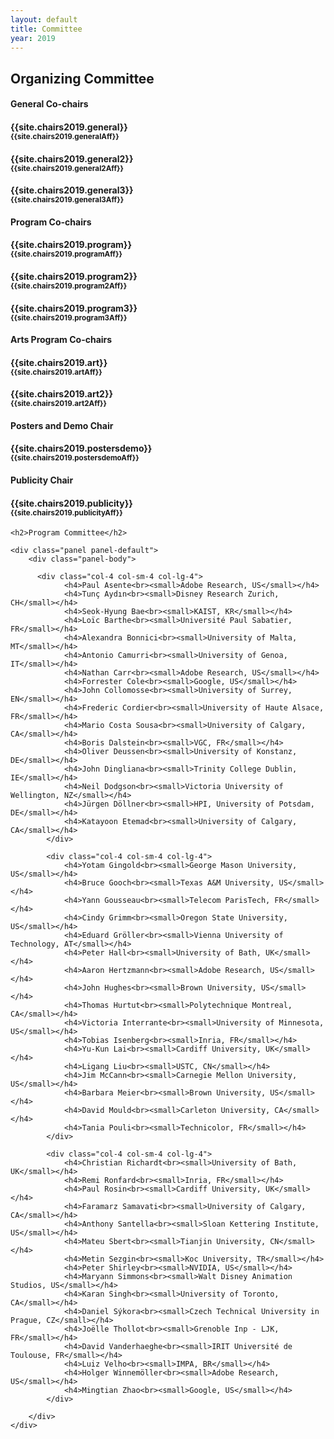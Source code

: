 ```yaml
---
layout: default
title: Committee
year: 2019
---
```


<h2>Organizing Committee</h2>

<div class="col-12 col-sm-12 col-lg-12">

<div class="col-8 col-sm-8 col-lg-4">
	<div class="panel panel-default">
		<div class="panel-heading">
			<h4 class="panel-title">General Co-chairs</h4>
		</div>
		<div class="panel-body">
			<h4>{{site.chairs2019.general}}<br><small>{{site.chairs2019.generalAff}}</small></h4>
			<h4>{{site.chairs2019.general2}}<br><small>{{site.chairs2019.general2Aff}}</small></h4>
			<h4>{{site.chairs2019.general3}}<br><small>{{site.chairs2019.general3Aff}}</small></h4>
		</div>
	</div>
</div>

<div class="col-8 col-sm-8 col-lg-4">
	<div class="panel panel-default">
		<div class="panel-heading">
			<h4 class="panel-title">Program Co-chairs</h4>
		</div>
		<div class="panel-body">
			<h4>{{site.chairs2019.program}}<br><small>{{site.chairs2019.programAff}}</small></h4>
			<h4>{{site.chairs2019.program2}}<br><small>{{site.chairs2019.program2Aff}}</small></h4>
			<h4>{{site.chairs2019.program3}}<br><small>{{site.chairs2019.program3Aff}}</small></h4>
		</div>
	</div>
</div>

<div class="col-8 col-sm-8 col-lg-4">
	<div class="panel panel-default">
		<div class="panel-heading">
			<h4 class="panel-title">Arts Program Co-chairs</h4>
		</div>
		<div class="panel-body">
			<h4>{{site.chairs2019.art}}<br><small>{{site.chairs2019.artAff}}</small></h4>
			<h4>{{site.chairs2019.art2}}<br><small>{{site.chairs2019.art2Aff}}</small></h4>
		</div>
	</div>
</div>

</div>

<div class="col-12 col-sm-12 col-lg-12">

<div class="col-8 col-sm-8 col-lg-4">
	<div class="panel panel-default">
		<div class="panel-heading">
			<h4 class="panel-title">Posters and Demo Chair</h4>
		</div>
		<div class="panel-body">
			<h4>{{site.chairs2019.postersdemo}}<br><small>{{site.chairs2019.postersdemoAff}}</small></h4>
		</div>
	</div>
</div>

<div class="col-8 col-sm-8 col-lg-4">
	<div class="panel panel-default">
		<div class="panel-heading">
			<h4 class="panel-title">Publicity Chair</h4>
		</div>
		<div class="panel-body">
			<h4>{{site.chairs2019.publicity}}<br><small>{{site.chairs2019.publicityAff}}</small></h4>
		</div>
	</div>
</div>

</div>

<div class="col-12 col-sm-12 col-lg-12">

	<h2>Program Committee</h2>
	
	<div class="panel panel-default">
		<div class="panel-body">

		  <div class="col-4 col-sm-4 col-lg-4">
				<h4>Paul Asente<br><small>Adobe Research, US</small></h4>
				<h4>Tunç Aydın<br><small>Disney Research Zurich, CH</small></h4>
				<h4>Seok-Hyung Bae<br><small>KAIST, KR</small></h4>
				<h4>Loïc Barthe<br><small>Université Paul Sabatier, FR</small></h4>
				<h4>Alexandra Bonnici<br><small>University of Malta, MT</small></h4>
				<h4>Antonio Camurri<br><small>University of Genoa, IT</small></h4>
				<h4>Nathan Carr<br><small>Adobe Research, US</small></h4>
				<h4>Forrester Cole<br><small>Google, US</small></h4>
				<h4>John Collomosse<br><small>University of Surrey, EN</small></h4>
				<h4>Frederic Cordier<br><small>University of Haute Alsace, FR</small></h4>
				<h4>Mario Costa Sousa<br><small>University of Calgary, CA</small></h4>
				<h4>Boris Dalstein<br><small>VGC, FR</small></h4>
				<h4>Oliver Deussen<br><small>University of Konstanz, DE</small></h4>
				<h4>John Dingliana<br><small>Trinity College Dublin, IE</small></h4>
				<h4>Neil Dodgson<br><small>Victoria University of Wellington, NZ</small></h4>
				<h4>Jürgen Döllner<br><small>HPI, University of Potsdam, DE</small></h4>
				<h4>Katayoon Etemad<br><small>University of Calgary, CA</small></h4>
			</div>

			<div class="col-4 col-sm-4 col-lg-4">
				<h4>Yotam Gingold<br><small>George Mason University, US</small></h4>
				<h4>Bruce Gooch<br><small>Texas A&M University, US</small></h4>
				<h4>Yann Gousseau<br><small>Telecom ParisTech, FR</small></h4>
				<h4>Cindy Grimm<br><small>Oregon State University, US</small></h4>
				<h4>Eduard Gröller<br><small>Vienna University of Technology, AT</small></h4>
				<h4>Peter Hall<br><small>University of Bath, UK</small></h4>
				<h4>Aaron Hertzmann<br><small>Adobe Research, US</small></h4>
				<h4>John Hughes<br><small>Brown University, US</small></h4>
				<h4>Thomas Hurtut<br><small>Polytechnique Montreal, CA</small></h4>
				<h4>Victoria Interrante<br><small>University of Minnesota, US</small></h4>
				<h4>Tobias Isenberg<br><small>Inria, FR</small></h4>
				<h4>Yu-Kun Lai<br><small>Cardiff University, UK</small></h4>
				<h4>Ligang Liu<br><small>USTC, CN</small></h4>
			    <h4>Jim McCann<br><small>Carnegie Mellon University, US</small></h4>
				<h4>Barbara Meier<br><small>Brown University, US</small></h4>
				<h4>David Mould<br><small>Carleton University, CA</small></h4>
				<h4>Tania Pouli<br><small>Technicolor, FR</small></h4>
			</div>

			<div class="col-4 col-sm-4 col-lg-4">
				<h4>Christian Richardt<br><small>University of Bath, UK</small></h4>
				<h4>Remi Ronfard<br><small>Inria, FR</small></h4>
				<h4>Paul Rosin<br><small>Cardiff University, UK</small></h4>
				<h4>Faramarz Samavati<br><small>University of Calgary, CA</small></h4>
				<h4>Anthony Santella<br><small>Sloan Kettering Institute, US</small></h4>
				<h4>Mateu Sbert<br><small>Tianjin University, CN</small></h4>
				<h4>Metin Sezgin<br><small>Koc University, TR</small></h4>
				<h4>Peter Shirley<br><small>NVIDIA, US</small></h4>
				<h4>Maryann Simmons<br><small>Walt Disney Animation Studios, US</small></h4>
				<h4>Karan Singh<br><small>University of Toronto, CA</small></h4>
				<h4>Daniel Sýkora<br><small>Czech Technical University in Prague, CZ</small></h4>
				<h4>Joëlle Thollot<br><small>Grenoble Inp - LJK, FR</small></h4>
				<h4>David Vanderhaeghe<br><small>IRIT Université de Toulouse, FR</small></h4>
				<h4>Luiz Velho<br><small>IMPA, BR</small></h4>
				<h4>Holger Winnemöller<br><small>Adobe Research, US</small></h4>
				<h4>Mingtian Zhao<br><small>Google, US</small></h4>
			</div>

		</div>
	</div>

</div>

